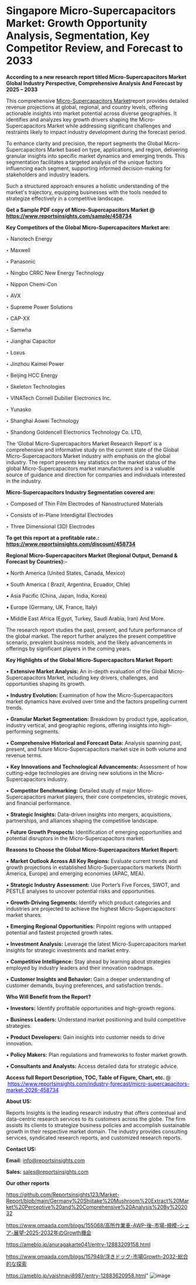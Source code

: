 # Singapore Micro-Supercapacitors Market: Growth Opportunity Analysis, Segmentation, Key Competitor Review, and Forecast to 2033

<strong>According to a new research report titled Micro-Supercapacitors Market Global Industry Perspective, Comprehensive Analysis And Forecast by 2025 – 2033</strong>

This comprehensive <a href=https://www.reportsinsights.com/sample/458734>Micro-Supercapacitors Market</a>report provides detailed revenue projections at global, regional, and country levels, offering actionable insights into market potential across diverse geographies. It identifies and analyzes key growth drivers shaping the Micro-Supercapacitors Market while addressing significant challenges and restraints likely to impact industry development during the forecast period.

To enhance clarity and precision, the report segments the Global Micro-Supercapacitors Market based on type, applications, and region, delivering granular insights into specific market dynamics and emerging trends. This segmentation facilitates a targeted analysis of the unique factors influencing each segment, supporting informed decision-making for stakeholders and industry leaders.

Such a structured approach ensures a holistic understanding of the market's trajectory, equipping businesses with the tools needed to strategize effectively in a competitive landscape.

<strong>Get a Sample PDF copy of Micro-Supercapacitors Market </strong><strong>@<a href=https://www.reportsinsights.com/sample/458734 style=color:#0000ff;> https://www.reportsinsights.com/sample/458734</a></strong></font>

<strong>Key Competitors of the Global Micro-Supercapacitors Market are:</strong>

‣ Nanotech Energy

‣ Maxwell

‣ Panasonic

‣ Ningbo CRRC New Energy Technology

‣ Nippon Chemi-Con

‣ AVX

‣ Supreme Power Solutions

‣ CAP-XX

‣ Samwha

‣ Jianghai Capacitor

‣ Loxus

‣ Jinzhou Kaimei Power

‣ Beijing HCC Energy

‣ Skeleton Technologies

‣ VINATech Cornell Dubilier Electronics Inc.

‣ Yunasko

‣ Shanghai Aowei Technology

‣ Shandong Goldencell Electronics Technology Co. LTD,

The ‘Global Micro-Supercapacitors Market Research Report’ is a comprehensive and informative study on the current state of the Global Micro-Supercapacitors Market industry with emphasis on the global industry. The report presents key statistics on the market status of the global Micro-Supercapacitors market manufacturers and is a valuable source of guidance and direction for companies and individuals interested in the industry.

<strong>Micro-Supercapacitors Industry Segmentation covered are:</strong>

‣ Composed of Thin Film Electrodes of Nanostructured Materials

‣ Consists of in-Plane Interdigital Electrodes

‣ Three Dimensional (3D) Electrodes

<strong>To get this report at a profitable rate.: <a href=https://www.reportsinsights.com/discount/458734 style=color:#0000ff;>https://www.reportsinsights.com/discount/458734</a></strong></font>

<strong>Regional Micro-Supercapacitors Market (Regional Output, Demand &amp; Forecast by Countries):-</strong>

• North America (United States, Canada, Mexico)

• South America ( Brazil, Argentina, Ecuador, Chile)

• Asia Pacific (China, Japan, India, Korea)

• Europe (Germany, UK, France, Italy)

• Middle East Africa (Egypt, Turkey, Saudi Arabia, Iran) And More.

The research report studies the past, present, and future performance of the global market. The report further analyzes the present competitive scenario, prevalent business models, and the likely advancements in offerings by significant players in the coming years.

<strong>Key Highlights of the Global Micro-Supercapacitors Market Report:</strong>

• <strong>Extensive Market Analysis:</strong> An in-depth evaluation of the Global Micro-Supercapacitors Market, including key drivers, challenges, and opportunities shaping its growth.

• <strong>Industry Evolution:</strong> Examination of how the Micro-Supercapacitors market dynamics have evolved over time and the factors propelling current trends.

• <strong>Granular Market Segmentation:</strong> Breakdown by product type, application, industry vertical, and geographic regions, offering insights into high-performing segments.

• <strong>Comprehensive Historical and Forecast Data:</strong> Analysis spanning past, present, and future Micro-Supercapacitors market size in both volume and revenue terms.

• <strong>Key Innovations and Technological Advancements:</strong> Assessment of how cutting-edge technologies are driving new solutions in the Micro-Supercapacitors industry.

• <strong>Competitor Benchmarking:</strong> Detailed study of major Micro-Supercapacitors market players, their core competencies, strategic moves, and financial performance.

• <strong>Strategic Insights:</strong> Data-driven insights into mergers, acquisitions, partnerships, and alliances shaping the competitive landscape.

• <strong>Future Growth Prospects:</strong> Identification of emerging opportunities and potential disruptors in the Micro-Supercapacitors market.

<strong>Reasons to Choose the Global Micro-Supercapacitors Market Report:</strong>

• <strong>Market Outlook Across All Key Regions:</strong> Evaluate current trends and growth projections in established Micro-Supercapacitors markets (North America, Europe) and emerging economies (APAC, MEA).

• <strong>Strategic Industry Assessment:</strong> Use Porter’s Five Forces, SWOT, and PESTLE analyses to uncover potential risks and opportunities.

• <strong>Growth-Driving Segments:</strong> Identify which product categories and industries are projected to achieve the highest Micro-Supercapacitors market shares.

• <strong>Emerging Regional Opportunities:</strong> Pinpoint regions with untapped potential and fastest projected growth rates.

• <strong>Investment Analysis:</strong> Leverage the latest Micro-Supercapacitors market insights for strategic investments and market entry.

• <strong>Competitive Intelligence:</strong> Stay ahead by learning about strategies employed by industry leaders and their innovation roadmaps.

• <strong>Customer Insights and Behavior:</strong> Gain a deeper understanding of customer demands, buying preferences, and satisfaction trends.

<strong>Who Will Benefit from the Report?</strong>

• <strong>Investors:</strong> Identify profitable opportunities and high-growth regions.

• <strong>Business Leaders:</strong> Understand market positioning and build competitive strategies.

• <strong>Product Developers:</strong> Gain insights into customer needs to drive innovation.

• <strong>Policy Makers:</strong> Plan regulations and frameworks to foster market growth.

• <strong>Consultants and Analysts:</strong> Access detailed data for strategic advice.
</ul>
<strong>Access full Report Description, TOC, Table of Figure, Chart, etc. </strong>@  <a href=https://www.reportsinsights.com/industry-forecast/micro-supercapacitors-market-2026-458734 style=color:#0000ff;>https://www.reportsinsights.com/industry-forecast/micro-supercapacitors-market-2026-458734</a></font>

<strong><strong>About US</strong>:</strong>

Reports Insights is the leading research industry that offers contextual and data-centric research services to its customers across the globe. The firm assists its clients to strategize business policies and accomplish sustainable growth in their respective market domain. The industry provides consulting services, syndicated research reports, and customized research reports.

<strong>Contact US:</strong>

<p class=""""><b>Email:</b> <a href=mailto:info@reportsinsights.com>info@reportsinsights.com</a></p>
<p class=""""><b>Sales:</b> <a href=mailto:sales@reportsinsights.com>sales@reportsinsights.com</a></p>

<strong>Our other reports</strong>

<a href=https://github.com/Reportsinsights123/Market-Report/blob/main/Germany%20Shiitake%20Mushroom%20Extract%20Market%20Perceptive%20and%20Comprehensive%20Analysis%20By%202032>https://github.com/Reportsinsights123/Market-Report/blob/main/Germany%20Shiitake%20Mushroom%20Extract%20Market%20Perceptive%20and%20Comprehensive%20Analysis%20By%202032</a>

<a href=https://www.omaada.com/blogs/155068/高所作業車-AWP-後-市場-規模-シェア-展望-2025-2032年のGrowth機会>https://www.omaada.com/blogs/155068/高所作業車-AWP-後-市場-規模-シェア-展望-2025-2032年のGrowth機会</a>

<a href=https://ameblo.jp/anuragakarte041/entry-12883209158.html>https://ameblo.jp/anuragakarte041/entry-12883209158.html</a>

<a href=https://www.omaada.com/blogs/157949/浮きドック-市場Growth-2032-総合的な探索>https://www.omaada.com/blogs/157949/浮きドック-市場Growth-2032-総合的な探索</a>

<a href=https://ameblo.jp/vaishnavi8987/entry-12883620958.html>https://ameblo.jp/vaishnavi8987/entry-12883620958.html</a>"
![image](https://github.com/user-attachments/assets/35136425-f253-4daf-9b25-92256b509d05)
